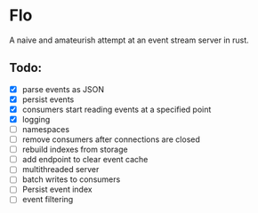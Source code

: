 Flo
=======

A naive and amateurish attempt at an event stream server in rust.

## Todo:

- [X] parse events as JSON
- [X] persist events
- [X] consumers start reading events at a specified point
- [X] logging
- [ ] namespaces
- [ ] remove consumers after connections are closed
- [ ] rebuild indexes from storage
- [ ] add endpoint to clear event cache
- [ ] multithreaded server
- [ ] batch writes to consumers
- [ ] Persist event index
- [ ] event filtering
